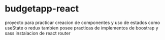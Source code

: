 # budgetapp-react
proyecto para practicar creacion de componentes y uso de estados como useState o redux
tambien posee practicas de implementos de boostrap y sass
instalacion de react router
